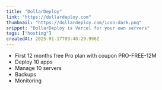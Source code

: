 ```yaml
---
title: "DollarDeploy"
link: "https://dollardeploy.com"
thumbnail: "https://dollardeploy.com/icon-dark.png"
snippet: "DollarDeploy is Vercel for your own servers"
tags: ["hosting"]
createdAt: 2025-01-17T09:40:29.996Z
---
```

- First 12 months free Pro plan with coupon PRO-FREE-12M
- Deploy 10 apps
- Manage 10 servers
- Backups
- Monitoring

